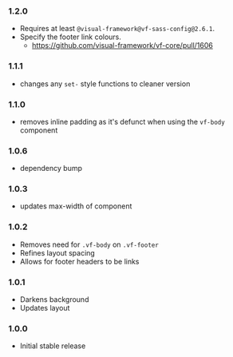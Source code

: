 ### 1.2.0

* Requires at least `@visual-framework@vf-sass-config@2.6.1`.
* Specify the footer link colours.
  * https://github.com/visual-framework/vf-core/pull/1606


### 1.1.1

* changes any `set-` style functions to cleaner version

### 1.1.0

* removes inline padding as it's defunct when using the `vf-body` component

### 1.0.6

* dependency bump

### 1.0.3

* updates max-width of component

### 1.0.2

* Removes need for `.vf-body` on `.vf-footer`
* Refines layout spacing
* Allows for footer headers to be links

### 1.0.1

* Darkens background
* Updates layout

### 1.0.0

* Initial stable release
